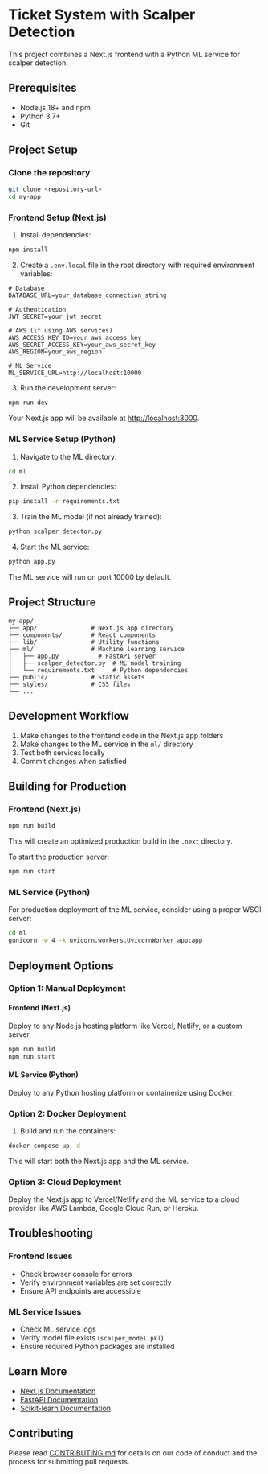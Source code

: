 # Ticket System with Scalper Detection

This project combines a Next.js frontend with a Python ML service for scalper detection.

## Prerequisites

- Node.js 18+ and npm
- Python 3.7+
- Git

## Project Setup

### Clone the repository

```bash
git clone <repository-url>
cd my-app
```

### Frontend Setup (Next.js)

1. Install dependencies:

```bash
npm install
```

2. Create a `.env.local` file in the root directory with required environment variables:

```
# Database
DATABASE_URL=your_database_connection_string

# Authentication
JWT_SECRET=your_jwt_secret

# AWS (if using AWS services)
AWS_ACCESS_KEY_ID=your_aws_access_key
AWS_SECRET_ACCESS_KEY=your_aws_secret_key
AWS_REGION=your_aws_region

# ML Service
ML_SERVICE_URL=http://localhost:10000
```

3. Run the development server:

```bash
npm run dev
```

Your Next.js app will be available at [http://localhost:3000](http://localhost:3000).

### ML Service Setup (Python)

1. Navigate to the ML directory:

```bash
cd ml
```

2. Install Python dependencies:

```bash
pip install -r requirements.txt
```

3. Train the ML model (if not already trained):

```bash
python scalper_detector.py
```

4. Start the ML service:

```bash
python app.py
```

The ML service will run on port 10000 by default.

## Project Structure

```
my-app/
├── app/               # Next.js app directory
├── components/        # React components
├── lib/               # Utility functions
├── ml/                # Machine learning service
│   ├── app.py           # FastAPI server
│   ├── scalper_detector.py  # ML model training
│   └── requirements.txt     # Python dependencies
├── public/            # Static assets
├── styles/            # CSS files
└── ...
```

## Development Workflow

1. Make changes to the frontend code in the Next.js app folders
2. Make changes to the ML service in the `ml/` directory
3. Test both services locally
4. Commit changes when satisfied

## Building for Production

### Frontend (Next.js)

```bash
npm run build
```

This will create an optimized production build in the `.next` directory.

To start the production server:

```bash
npm run start
```

### ML Service (Python)

For production deployment of the ML service, consider using a proper WSGI server:

```bash
cd ml
gunicorn -w 4 -k uvicorn.workers.UvicornWorker app:app
```

## Deployment Options

### Option 1: Manual Deployment

#### Frontend (Next.js)
Deploy to any Node.js hosting platform like Vercel, Netlify, or a custom server.

```bash
npm run build
npm run start
```

#### ML Service (Python)
Deploy to any Python hosting platform or containerize using Docker.

### Option 2: Docker Deployment

1. Build and run the containers:

```bash
docker-compose up -d
```

This will start both the Next.js app and the ML service.

### Option 3: Cloud Deployment

Deploy the Next.js app to Vercel/Netlify and the ML service to a cloud provider like AWS Lambda, Google Cloud Run, or Heroku.

## Troubleshooting

### Frontend Issues

- Check browser console for errors
- Verify environment variables are set correctly
- Ensure API endpoints are accessible

### ML Service Issues

- Check ML service logs
- Verify model file exists (`scalper_model.pkl`)
- Ensure required Python packages are installed

## Learn More

- [Next.js Documentation](https://nextjs.org/docs)
- [FastAPI Documentation](https://fastapi.tiangolo.com/)
- [Scikit-learn Documentation](https://scikit-learn.org/stable/)

## Contributing

Please read [CONTRIBUTING.md](CONTRIBUTING.md) for details on our code of conduct and the process for submitting pull requests.